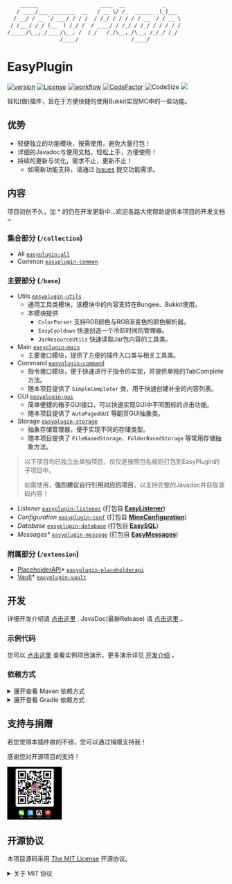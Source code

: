 ```text
    ______                    ____  __            _     
   / ____/___ ________  __   / __ \/ /_  ______ _(_)___ 
  / __/ / __ `/ ___/ / / /  / /_/ / / / / / __ `/ / __ \
 / /___/ /_/ (__  ) /_/ /  / ____/ / /_/ / /_/ / / / / /
/_____/\__,_/____/\__, /  /_/   /_/\__,_/\__, /_/_/ /_/ 
                 /____/                 /____/          
```

# EasyPlugin

[![version](https://img.shields.io/github/v/release/CarmJos/EasyPlugin)](https://github.com/CarmJos/EasyPlugin/releases)
[![License](https://img.shields.io/github/license/CarmJos/EasyPlugin)](https://opensource.org/licenses/MIT)
[![workflow](https://github.com/CarmJos/EasyPlugin/actions/workflows/maven.yml/badge.svg?branch=master)](https://github.com/CarmJos/EasyPlugin/actions/workflows/maven.yml)
[![CodeFactor](https://www.codefactor.io/repository/github/carmjos/EasyPlugin/badge)](https://www.codefactor.io/repository/github/carmjos/EasyPlugin)
![CodeSize](https://img.shields.io/github/languages/code-size/CarmJos/EasyPlugin)
![](https://visitor-badge.glitch.me/badge?page_id=EasyPlugin.readme)

轻松(做)插件，旨在于方便快捷的使用Bukkit实现MC中的一些功能。

## 优势

- 轻便独立的功能模块，按需使用，避免大量打包！
- 详细的Javadoc与使用文档，轻松上手，方便使用！
- 持续的更新与优化，需求不止，更新不止！
    - 如需新功能支持，请通过 [Issues](https://github.com/CarmJos/EasyPlugin/issues) 提交功能需求。

## 内容

项目初创不久，加 * 的仍在开发更新中...欢迎各路大佬帮助提供本项目的开发文档~

### 集合部分 (`/collection`)

- All [`easyplugin-all`](collection/all)
- Common [`easyplugin-common`](collection/common)

### 主要部分 (`/base`)

- Utils  [`easyplugin-utils`](base/utils)
  - 通用工具类模块，该模块中的内容支持在Bungee、Bukkit使用。
  - 本模块提供 
    - `ColorParser` 支持RGB颜色与RGB渐变色的颜色解析器。
    - `EasyCooldown` 快速创造一个冷却时间的管理器。
    - `JarResourceUtils` 快速读取Jar包内容的工具类。
- Main [`easyplugin-main`](base/main)
  - 主要接口模块，提供了方便的插件入口类与相关工具类。
- Command [`easyplugin-command`](base/command)
  - 指令接口模块，便于快速进行子指令的实现，并提供单独的TabComplete方法。
  - 随本项目提供了 `SimpleCompleter` 类，用于快速创建补全的内容列表。
- GUI [`easyplugin-gui`](base/main)
  - 简单便捷的箱子GUI接口，可以快速实现GUI中不同图标的点击功能。
  - 随本项目提供了 `AutoPagedGUI` 等翻页GUI抽象类。
- Storage [`easyplugin-storage`](base/storage)
  - 抽象存储管理器，便于实现不同的存储类型。 
  - 随本项目提供了 `FileBasedStorage`、`FolderBasedStorage` 等常用存储抽象方法。

> 以下项目均已独立出单独项目，仅仅是按照包名规则打包到EasyPlugin的子项目中。
> 
> 如需使用，**强烈建议自行引用对应的项目**，以支持完整的Javadoc并获取源码内容！

- _Listener_ [`easyplugin-listener`](base/listener) (打包自 [**EasyListener**](https://github.com/CarmJos/EasyListener))
- _Configuration_ [`easyplugin-conf`](base/conf) (打包自 [**MineConfiguration**](https://github.com/CarmJos/MineConfiguration))
- _Database_ [`easyplugin-database`](base/database)  (打包自 [**EasySQL**](https://github.com/CarmJos/EasySQL))
- _Messages*_ [`easyplugin-message`](base/message) (打包自 [**EasyMessages**](https://github.com/CarmJos/EasyMessages))

### 附属部分 (`/extension`)

- [PlaceholderAPI](https://www.spigotmc.org/resources/6245/)* [`easyplugin-placeholderapi`](extension/papi)
- [Vault](https://github.com/MilkBowl/VaultAPI)* [`easyplugin-vault`](extension/vault)

## 开发

详细开发介绍请 [点击这里](.documentation/README.md) , JavaDoc(最新Release) 请 [点击这里](https://carmjos.github.io/EasyPlugin) 。

### 示例代码

您可以 [点击这里](https://github.com/CarmJos/UltraDepository) 查看实例项目演示，更多演示详见 [开发介绍](.documentation/README.md) 。

### 依赖方式

<details>
<summary>展开查看 Maven 依赖方式</summary>

```xml

<project>
    <repositories>

        <repository>
            <!--采用github-repo依赖库(推荐)-->
            <id>EasyPlugin</id>
            <name>GitHub Packages</name>
            <url>https://raw.githubusercontent.com/CarmJos/EasyPlugin/repo/</url>
        </repository>

        <repository>
            <!--采用我的私人依赖库，简单方便，但可能因为变故而无法使用-->
            <id>carm-repo</id>
            <name>Carm's Repo</name>
            <url>https://repo.carm.cc/repository/maven-public/</url>
        </repository>

    </repositories>

    <dependencies>
        <!--大全集版本，包含项目内所有模块-->
        <dependency>
            <groupId>cc.carm.lib</groupId>
            <artifactId>easyplugin-all</artifactId>
            <version>[LATEST RELEASE]</version>
            <scope>compile</scope>
        </dependency>

        <!--常用接口集，包含除附属插件模块外的所有模块-->
        <dependency>
            <groupId>cc.carm.lib</groupId>
            <artifactId>easyplugin-common</artifactId>
            <version>[LATEST RELEASE]</version>
            <scope>compile</scope>
        </dependency>

        <!--插件主要接口模块，包含方便的插件入口类与相关工具类-->
        <dependency>
            <groupId>cc.carm.lib</groupId>
            <artifactId>easyplugin-main</artifactId>
            <version>[LATEST RELEASE]</version>
            <scope>compile</scope>
        </dependency>

        <!-- 其他模块自行选择，详见 “内容”-->

    </dependencies>
</project>
```

</details>

<details>
<summary>展开查看 Gradle 依赖方式</summary>

```groovy
repositories {
    // 采用github依赖库，安全稳定，但需要配置 (推荐)
    maven { url 'https://raw.githubusercontent.com/CarmJos/EasyPlugin/repo/' }

    // 采用我的私人依赖库，简单方便，但可能因为变故而无法使用
    maven { url 'https://repo.carm.cc/repository/maven-public/' }
}

dependencies {

    //大全集版本，包含项目内所有模块
    api "cc.carm.lib:easyplugin-all:[LATEST RELEASE]"

    //常用接口集，包含除附属插件模块外的所有模块
    api "cc.carm.lib:easyplugin-common:[LATEST RELEASE]"

    //插件主要接口模块，包含方便的插件入口类与相关工具类
    api "cc.carm.lib:easyplugin-main:[LATEST RELEASE]"

    // 其他模块自行选择，详见 “内容”

}
```

</details>

## 支持与捐赠

若您觉得本插件做的不错，您可以通过捐赠支持我！

感谢您对开源项目的支持！

<img height=25% width=25% src="https://raw.githubusercontent.com/CarmJos/CarmJos/main/img/donate-code.jpg"  alt=""/>

## 开源协议

本项目源码采用 [The MIT License](https://opensource.org/licenses/MIT) 开源协议。
<details>
<summary>关于 MIT 协议</summary>

> MIT 协议可能是几大开源协议中最宽松的一个，核心条款是：
>
> 该软件及其相关文档对所有人免费，可以任意处置，包括使用，复制，修改，合并，发表，分发，再授权，或者销售。唯一的限制是，软件中必须包含上述版 权和许可提示。
>
> 这意味着：
> - 你可以自由使用，复制，修改，可以用于自己的项目。
> - 可以免费分发或用来盈利。
> - 唯一的限制是必须包含许可声明。
>
> MIT 协议是所有开源许可中最宽松的一个，除了必须包含许可声明外，再无任何限制。
>
> *以上文字来自 [五种开源协议GPL,LGPL,BSD,MIT,Apache](https://www.oschina.net/question/54100_9455) 。*
</details>